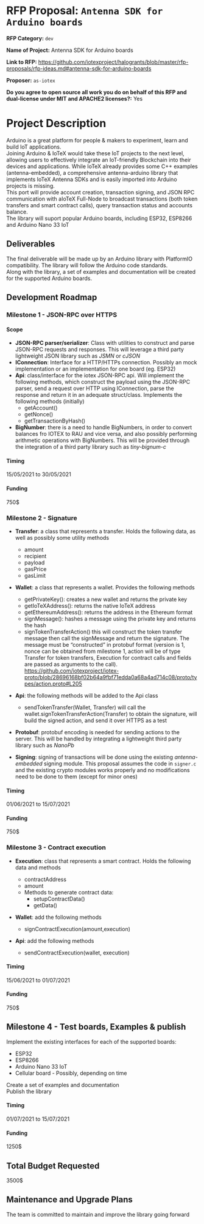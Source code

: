 # RFP Proposal: `Antenna SDK for Arduino boards`

**RFP Category:** `dev`

**Name of Project:** Antenna SDK for Arduino boards

**Link to RFP:** <https://github.com/iotexproject/halogrants/blob/master/rfp-proposals/rfp-ideas.md#antenna-sdk-for-arduino-boards>

**Proposer:** `as-iotex`

**Do you agree to open source all work you do on behalf of this RFP and dual-license under MIT and APACHE2 licenses?:** Yes

# Project Description

Arduino is a great platform for people & makers to experiment, learn and build IoT applications.  
Joining Arduino & IoTeX would take these IoT projects to the next level, allowing users to effectively integrate an IoT-friendly Blockchain into their devices and applications.   While IoTeX already provides some C++ examples (antenna-embedded), a comprehensive antenna-arduino library that implements IoTeX Antenna SDKs and is easily imported into Arduino projects is missing.  
This port will provide account creation, transaction signing, and JSON RPC communication with aIoTeX Full-Node to broadcast transactions (both token transfers and smart contract calls), query transaction status and accounts balance.  
The library will suport popular Arduino boards, including ESP32, ESP8266 and Arduino Nano 33 IoT  


## Deliverables

The final deliverable will be made up by an Arduino library with PlatformIO compatibility. The library will follow the Arduino code standards.  
Along with the library, a set of examples and documentation will be created for the supported Arduino boards.  

## Development Roadmap

### Milestone 1 - JSON-RPC over HTTPS

#### Scope

- **JSON-RPC parser/serializer**: Class with utilities to construct and parse JSON-RPC requests and responses. This will leverage a third party lightweight JSON library such as *JSMN* or *cJSON*
- **IConnection**: Interface for a HTTP/HTTPs connection. Possibly an mock implementation or an implementation for one board (eg. ESP32)
- **Api**: class/interface for the iotex JSON-RPC api. Will implement the following methods, which construct the payload using the JSON-RPC parser, send a request over HTTP using IConnection, parse the response and return it in an adequate struct/class. Implements the following methods (initially)
  - getAccount()
  - getNonce()
  - getTransactionByHash()
- **BigNumber**: there is a need to handle BigNumbers, in order to convert balances fro IOTEX to RAU and vice versa, and also possibly performing arithmetic operations with BigNumbers. This will be provided through the integration of a third party library such as *tiny-bignum-c*

#### Timing

15/05/2021 to 30/05/2021

#### Funding

750$

### Milestone 2 - Signature

- **Transfer**:  a class that represents a transfer. Holds the following data, as well as possibly some utility methods
  - amount
  - recipient
  - payload
  - gasPrice
  - gasLimit

- **Wallet**: a class that represents a wallet. Provides the following methods
  - getPrivateKey(): creates a new wallet and returns the private key
  - getIoTeXAddress(): returns the native IoTeX address
  - getEthereumAddress(): returns the address in the Ethereum format
  - signMessage(): hashes a message using the private key and returns the hash
  - signTokenTransferAction() this will construct the token transfer message then call the signMessage and return the signature. The message must be “constructed” in protobuf format  (version is 1, nonce can be obtained from milestone 1, action will be of type Transfer for token transfers, Execution for contract calls and fields are passed as arguments to the call). <https://github.com/iotexproject/iotex-proto/blob/28696168bf02b64a9fbf71edda0a68a4ad714c08/proto/types/action.proto#L205>

- **Api**: the following methods will be added to the Api class
  - sendTokenTransfer(Wallet, Transfer) will call the wallet.signTokenTransferAction(Transfer) to obtain the signature, will build the signed action, and send it over HTTPS as a test

- **Protobuf**: protobuf encoding is needed for sending actions to the server. This will be handled by integrating a lightweight third party library such as *NanoPb*

- **Signing**: signing of transactions will be done using the existing *antenna-embedded* signing module. This proposal assumes the code in `signer.c` and the existing crypto modules works properly and no modifications need to be done to them (except for minor ones)

#### Timing

01/06/2021 to 15/07/2021

#### Funding

750$

### Milestone 3 - Contract execution

- **Execution**: class that represents a smart contract. Holds the following data and methods
  - contractAddress
  - amount
  - Methods to generate contract data:
    - setupContractData()
    - getData()
  
- **Wallet**: add the following methods
  - signContractExecution(amount,execution)

- **Api**: add the following methods
  - sendContractExecution(wallet, execution)

#### Timing

15/06/2021 to 01/07/2021

#### Funding

750$

## Milestone 4 - Test boards, Examples & publish

Implement the existing interfaces for each of the supported boards:

- ESP32
- ESP8266
- Arduino Nano 33 IoT
- Cellular board - Possibly, depending on time

Create a set of examples and documentation  
Publish the library  


#### Timing

01/07/2021 to 15/07/2021

#### Funding
1250$

## Total Budget Requested

3500$

## Maintenance and Upgrade Plans

The team is committed to maintain and improve the library going forward
